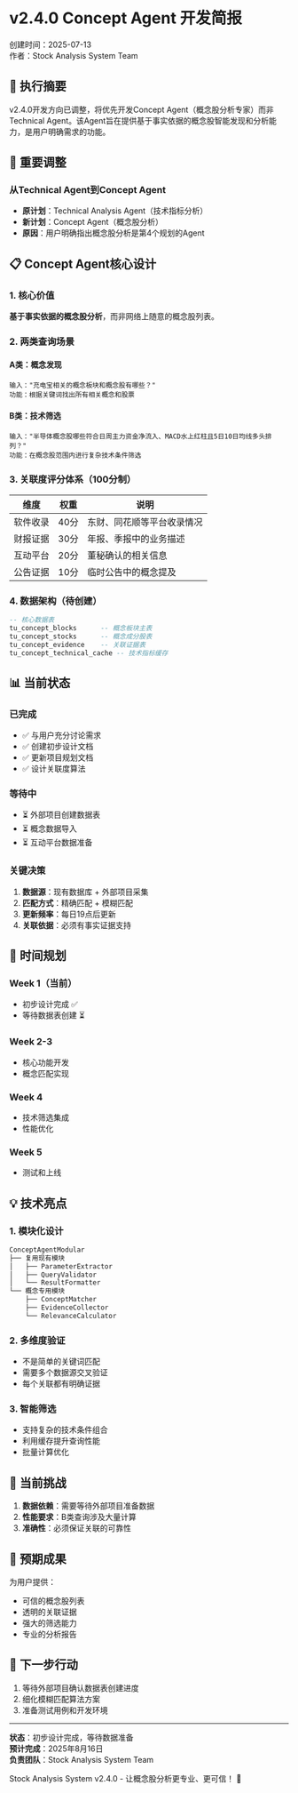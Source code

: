 # v2.4.0 Concept Agent 开发简报

创建时间：2025-07-13  
作者：Stock Analysis System Team

## 🎯 执行摘要

v2.4.0开发方向已调整，将优先开发Concept Agent（概念股分析专家）而非Technical Agent。该Agent旨在提供基于事实依据的概念股智能发现和分析能力，是用户明确需求的功能。

## 🔄 重要调整

### 从Technical Agent到Concept Agent
- **原计划**：Technical Analysis Agent（技术指标分析）
- **新计划**：Concept Agent（概念股分析）
- **原因**：用户明确指出概念股分析是第4个规划的Agent

## 📋 Concept Agent核心设计

### 1. 核心价值
**基于事实依据的概念股分析**，而非网络上随意的概念股列表。

### 2. 两类查询场景

#### A类：概念发现
```
输入："充电宝相关的概念板块和概念股有哪些？"
功能：根据关键词找出所有相关概念和股票
```

#### B类：技术筛选
```
输入："半导体概念股哪些符合日周主力资金净流入、MACD水上红柱且5日10日均线多头排列？"
功能：在概念股范围内进行复杂技术条件筛选
```

### 3. 关联度评分体系（100分制）

| 维度 | 权重 | 说明 |
|------|------|------|
| 软件收录 | 40分 | 东财、同花顺等平台收录情况 |
| 财报证据 | 30分 | 年报、季报中的业务描述 |
| 互动平台 | 20分 | 董秘确认的相关信息 |
| 公告证据 | 10分 | 临时公告中的概念提及 |

### 4. 数据架构（待创建）

```sql
-- 核心数据表
tu_concept_blocks      -- 概念板块主表
tu_concept_stocks      -- 概念成分股表
tu_concept_evidence    -- 关联证据表
tu_concept_technical_cache -- 技术指标缓存
```

## 📊 当前状态

### 已完成
- ✅ 与用户充分讨论需求
- ✅ 创建初步设计文档
- ✅ 更新项目规划文档
- ✅ 设计关联度算法

### 等待中
- ⏳ 外部项目创建数据表
- ⏳ 概念数据导入
- ⏳ 互动平台数据准备

### 关键决策
1. **数据源**：现有数据库 + 外部项目采集
2. **匹配方式**：精确匹配 + 模糊匹配
3. **更新频率**：每日19点后更新
4. **关联依据**：必须有事实证据支持

## 📅 时间规划

### Week 1（当前）
- 初步设计完成 ✅
- 等待数据表创建 ⏳

### Week 2-3
- 核心功能开发
- 概念匹配实现

### Week 4
- 技术筛选集成
- 性能优化

### Week 5
- 测试和上线

## 💡 技术亮点

### 1. 模块化设计
```python
ConceptAgentModular
├── 复用现有模块
│   ├── ParameterExtractor
│   ├── QueryValidator
│   └── ResultFormatter
└── 概念专用模块
    ├── ConceptMatcher
    ├── EvidenceCollector
    └── RelevanceCalculator
```

### 2. 多维度验证
- 不是简单的关键词匹配
- 需要多个数据源交叉验证
- 每个关联都有明确证据

### 3. 智能筛选
- 支持复杂的技术条件组合
- 利用缓存提升查询性能
- 批量计算优化

## 🚧 当前挑战

1. **数据依赖**：需要等待外部项目准备数据
2. **性能要求**：B类查询涉及大量计算
3. **准确性**：必须保证关联的可靠性

## 🎉 预期成果

为用户提供：
- 可信的概念股列表
- 透明的关联证据
- 强大的筛选能力
- 专业的分析报告

## 📝 下一步行动

1. 等待外部项目确认数据表创建进度
2. 细化模糊匹配算法方案
3. 准备测试用例和开发环境

---

**状态**：初步设计完成，等待数据准备  
**预计完成**：2025年8月16日  
**负责团队**：Stock Analysis System Team

Stock Analysis System v2.4.0 - 让概念股分析更专业、更可信！ 🚀